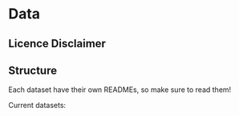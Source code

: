 # Data

## Licence Disclaimer

## Structure

Each dataset have their own READMEs, so make sure to read them!

Current datasets:
